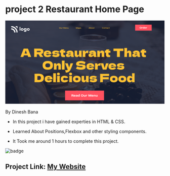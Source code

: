 # project 2 Restaurant Home Page

![Image](thumbnail.png)

By Dinesh Bana

- In this project i have gained experties in HTML & CSS.

- Learned About Positions,Flexbox and other styling components.

- It Took me around 1 hours to complete this project.

![badge](https://img.shields.io/badge/Restaurent%20Home%20Page-HTML%20%26%20CSS-red)

## Project Link: [My Website](https://law-home-webpage.netlify.app/)
